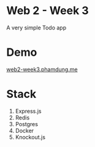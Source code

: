 # Web 2 - Week 3

A very simple Todo app

# Demo

[web2-week3.phamdung.me](http://web2-week3.phamdung.me)

# Stack

1. Express.js
2. Redis
3. Postgres
4. Docker
5. Knockout.js